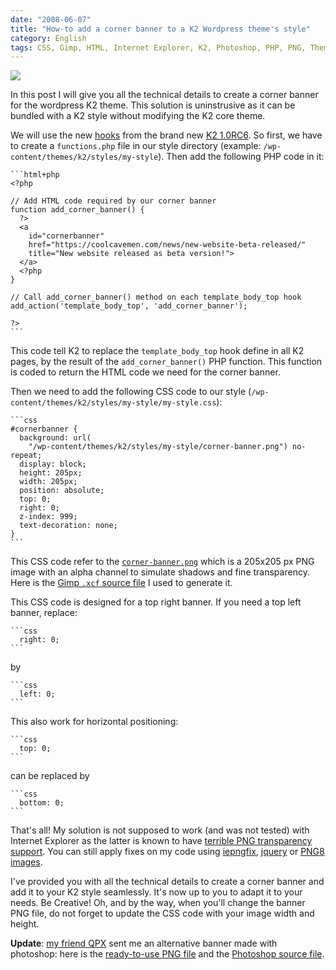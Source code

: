 ```yaml
---
date: "2008-06-07"
title: "How-to add a corner banner to a K2 Wordpress theme's style"
category: English
tags: CSS, Gimp, HTML, Internet Explorer, K2, Photoshop, PHP, PNG, Theme, WordPress
---
```


![]({attach}beta-version-illustration.png)

In this post I will give you all the technical details to create a corner banner
for the wordpress K2 theme. This solution is uninstrusive as it can be bundled
with a K2 style without modifying the K2 core theme.

We will use the new
[hooks](https://code.google.com/p/kaytwo/wiki/K2CSSandCustomCSS#PHP) from the
brand new
[K2 1.0RC6](https://web.archive.org/web/20140627211340/https://getk2.com/2008/04/k2-release-candidate-6-released/). So
first, we have to create a `functions.php` file in our style directory (example:
`/wp-content/themes/k2/styles/my-style`). Then add the following PHP code in it:

    ```html+php
    <?php

    // Add HTML code required by our corner banner
    function add_corner_banner() {
      ?>
      <a
        id="cornerbanner"
        href="https://coolcavemen.com/news/new-website-beta-released/"
        title="New website released as beta version!">
      </a>
      <?php
    }

    // Call add_corner_banner() method on each template_body_top hook
    add_action('template_body_top', 'add_corner_banner');

    ?>
    ```

This code tell K2 to replace the `template_body_top` hook define in all K2
pages, by the result of the `add_corner_banner()` PHP function. This function is
coded to return the HTML code we need for the corner banner.

Then we need to add the following CSS code to our style
(`/wp-content/themes/k2/styles/my-style/my-style.css`):

    ```css
    #cornerbanner {
      background: url(
        "/wp-content/themes/k2/styles/my-style/corner-banner.png") no-repeat;
      display: block;
      height: 205px;
      width: 205px;
      position: absolute;
      top: 0;
      right: 0;
      z-index: 999;
      text-decoration: none;
    }
    ```

This CSS code refer to the
[`corner-banner.png`]({attach}corner-banner.png) which is a 205x205 px PNG
image with an alpha channel to simulate shadows and fine transparency. Here is
the [Gimp `.xcf` source file]({attach}corner-banner.xcf) I used to
generate it.

This CSS code is designed for a top right banner. If you need a top left banner,
replace:

    ```css
      right: 0;
    ```

by

    ```css
      left: 0;
    ```

This also work for horizontal positioning:

    ```css
      top: 0;
    ```

can be replaced by

    ```css
      bottom: 0;
    ```

That's all! My solution is not supposed to work (and was not tested) with
Internet Explorer as the latter is known to have
[terrible PNG transparency support](https://en.wikipedia.org/wiki/Portable_Network_Graphics#Web_browser_support_for_PNG).
You can still apply fixes on my code using
[iepngfix](https://www.twinhelix.com/css/iepngfix/),
[jquery](https://jquery.andreaseberhard.de/pngFix/) or
[PNG8 images](https://www.sitepoint.com/blogs/2007/09/18/png8-the-clear-winner/).

I've provided you with all the technical details to create a corner banner and
add it to your K2 style seamlessly. It's now up to you to adapt it to your
needs. Be Creative! Oh, and by the way, when you'll change the banner PNG file,
do not forget to update the CSS code with your image width and height.

**Update**: [my friend QPX](https://wqpx.wordpress.com) sent me an alternative
banner made with photoshop: here is the
[ready-to-use PNG file]({attach}corner-banner-qpx.png) and the
[Photoshop source file]({attach}corner-banner-qpx.psd).
